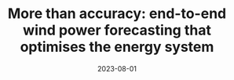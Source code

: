 ---
title: "More than accuracy: end-to-end wind power forecasting that optimises the energy system"
collection: publications
category: manuscripts
permalink: /publication/2023-12-01-end-to-end-wind-power-forecasting
excerpt: "This study proposes an end-to-end wind power forecasting method that integrates energy system optimization. The framework ensures accurate predictions while aligning with system-wide operational goals."
date: 2023-08-01
venue: "Electric Power System Research"
paperurl: https://doi.org/10.1016/j.epsr.2023.109384
citation: "Wahdany, D., Schmitt, C., & Cremer, J. L. (2023). 'More than accuracy: end-to-end wind power forecasting that optimises the energy system.' Electric Power System Research, 221, 109384."
---